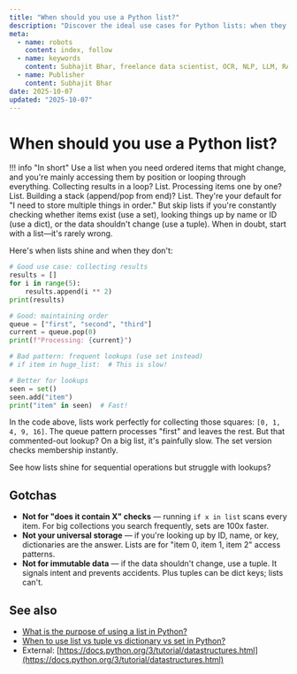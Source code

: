 ```yaml
---
title: "When should you use a Python list?"
description: "Discover the ideal use cases for Python lists: when they excel and when other data structures are better choices."
meta:
  - name: robots
    content: index, follow
  - name: keywords
    content: Subhajit Bhar, freelance data scientist, OCR, NLP, LLM, RAG, knowledge base, python, lists, use-cases
  - name: Publisher
    content: Subhajit Bhar
date: 2025-10-07
updated: "2025-10-07"
---
```


# When should you use a Python list?

<!-- more -->

!!! info "In short"
    Use a list when you need ordered items that might change, and you're mainly accessing them by position or looping through everything. Collecting results in a loop? List. Processing items one by one? List. Building a stack (append/pop from end)? List. They're your default for "I need to store multiple things in order." But skip lists if you're constantly checking whether items exist (use a set), looking things up by name or ID (use a dict), or the data shouldn't change (use a tuple). When in doubt, start with a list—it's rarely wrong.

Here's when lists shine and when they don't:

```python
# Good use case: collecting results
results = []
for i in range(5):
    results.append(i ** 2)
print(results)

# Good: maintaining order
queue = ["first", "second", "third"]
current = queue.pop(0)
print(f"Processing: {current}")

# Bad pattern: frequent lookups (use set instead)
# if item in huge_list:  # This is slow!

# Better for lookups
seen = set()
seen.add("item")
print("item" in seen)  # Fast!
```

In the code above, lists work perfectly for collecting those squares: `[0, 1, 4, 9, 16]`. The queue pattern processes "first" and leaves the rest. But that commented-out lookup? On a big list, it's painfully slow. The set version checks membership instantly.

See how lists shine for sequential operations but struggle with lookups?

## Gotchas

* **Not for "does it contain X" checks** — running `if x in list` scans every item. For big collections you search frequently, sets are 100x faster.
* **Not your universal storage** — if you're looking up by ID, name, or key, dictionaries are the answer. Lists are for "item 0, item 1, item 2" access patterns.
* **Not for immutable data** — if the data shouldn't change, use a tuple. It signals intent and prevents accidents. Plus tuples can be dict keys; lists can't.

## See also

* [What is the purpose of using a list in Python?](purpose-of-using-list-in-python.md)
* [When to use list vs tuple vs dictionary vs set in Python?](list-vs-tuple-vs-dictionary-vs-set.md)
* External: [https://docs.python.org/3/tutorial/datastructures.html](https://docs.python.org/3/tutorial/datastructures.html)

<script type="application/ld+json">
{
  "@context": "https://schema.org",
  "@type": "FAQPage",
  "mainEntity": [{
    "@type": "Question",
    "name": "When should you use a Python list?",
    "acceptedAnswer": {
      "@type": "Answer",
      "text": "Use a list when you need ordered items that might change, and you're mainly accessing them by position or looping through everything. Collecting results in a loop? List. Processing items one by one? List. Building a stack (append/pop from end)? List. They're your default for I need to store multiple things in order. But skip lists if you're constantly checking whether items exist (use a set), looking things up by name or ID (use a dict), or the data shouldn't change (use a tuple). When in doubt, start with a list—it's rarely wrong."
    }
  }]
}
</script>
